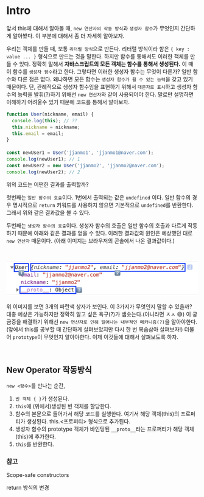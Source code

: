 # Intro

앞서 this에 대해서 알아볼 때, `new 연산자의 작동 방식`과 `생성자 함수`가 무엇인지 간단하게 알아봤다. 이 부분에 대해서 좀 더 자세히 알아보자.

우리는 객체를 만들 때, 보통 `리터럴 방식`으로 만든다. 리터럴 방식이라 함은 `{ key : value ... }` 형식으로 만드는 것을 말한다. 하지만 함수를 통해서도 이러한 객체를 만들 수 있다. 정확히 말해서 **자바스크립트의 모든 객체는 함수를 통해서 생성된다.** 이 때 이 함수를 `생성자 함수`라고 한다. 그렇다면 이러한 생성자 함수는 무엇이 다른가? 일반 함수와 다른 점은 없다. 왜냐하면 모든 함수는 `생성자 함수가 될 수 있는 능력`을 갖고 있기 때문이다. 단, 관례적으로 생성자 함수임을 표현하기 위해서 `대문자로 표시`하고 생성자 함수의 능력을 발휘(?)하기 위해선 `new 연산자`와 같이 사용되어야 한다. 말로만 설명하면 이해하기 어려울수 있기 때문에 코드를 통해서 알아보자.

```javascript
function User(nickname, email) {
  console.log(this); // ??
  this.nickname = nickname;
  this.email = email;
}

const newUser1 = User('jjanmo1', 'jjanmo1@naver.com');
console.log(newUser1); // 1
const newUser2 = new User('jjanmo2', 'jjanmo2@naver.com');
console.log(newUser2); // 2
```

위의 코드는 어떤한 결과를 출력할까?

첫번째는 `일반 함수의 호출`이다. 1번에서 출력되는 값은 `undefined` 이다. 일반 함수의 경우 명시적으로 `return` 키워드를 사용하지 않으면 기본적으로 `undefined`를 반환한다. 그래서 위와 같은 결과값을 볼 수 있다.

두번째는 `생성자 함수의 호출`이다. 생성자 함수의 호출은 일반 함수의 호출과 다르게 작동하기 때문에 아래와 같은 결과를 얻을 수 있다. 이러한 결과값의 원인은 예상했던 대로 `new 연산자` 때문이다. (아래 이미지는 브라우저의 콘솔에서 나온 결과값이다.)

<br/>

![result](../screenshots/constructor_result.png)

위 이미지를 보면 3개의 파란색 상자가 보인다. 이 3가지가 무엇인지 말할 수 있을까? 대충 예상은 가능하지만 정확히 알고 싶은 욕구(?)가 샘솟는다.(아니라면 ㅈㅅ 😅) 이 궁금증을 해결하기 위해선 `new 연산자로 인해 일어나는 내부적인 메카니즘(?)`을 알아야한다.(앞에서 this를 공부할 때 간단하게 살펴보았지만 다시 한 번 복습삼아 살펴보자!) 더불어 `prototype`이 무엇인지 알아야한다. 이제 이것들에 대해서 살펴보도록 하자.

<br />

## New Operator 작동방식

`new <함수>`를 만나는 순간,

1. `빈 객체 { }`가 생성된다.
2. `this`에 (위에서)생성된 빈 객체를 할당한다.
3. 함수의 본문으로 들어가서 해당 코드를 실행한다. 여기서 해당 객체(this)의 프로퍼티가 생성된다. this.<프로퍼티> 형식으로 추가된다.
4. 생성자 함수의 prototype 객체가 바인딩된 `__proto__`라는 프로퍼티가 해당 객체(this)에 추가한다.
5. `this`를 반환한다.

### 참고

Scope-safe constructors

return 방식의 변경
